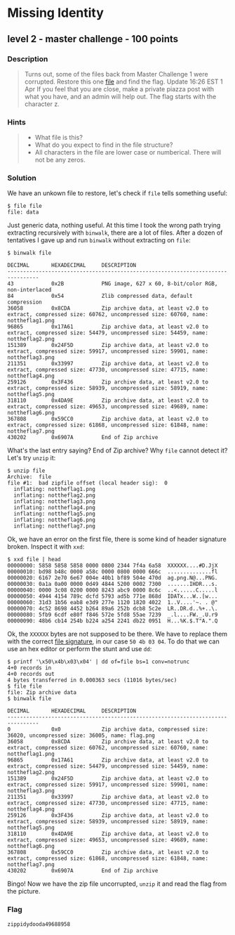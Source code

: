 # Missing Identity
## level 2 - master challenge - 100 points

### Description
> Turns out, some of the files back from Master Challenge 1 were corrupted. Restore this one [file](./data/file) and find the flag. Update 16:26 EST 1 Apr If you feel that you are close, make a private piazza post with what you have, and an admin will help out. The flag starts with the character z.

### Hints
> * What file is this?
> * What do you expect to find in the file structure?
> * All characters in the file are lower case or numberical. There will not be any zeros.

### Solution

We have an unkown file to restore, let's check if `file` tells something useful:

```
$ file file
file: data
```

Just generic data, nothing useful. At this time I took the wrong path trying extracting recursively with `binwalk`, there are a lot of files. After a dozen of tentatives I gave up and run `binwalk` without extracting on `file`:

```
$ binwalk file

DECIMAL       HEXADECIMAL     DESCRIPTION
--------------------------------------------------------------------------------
43            0x2B            PNG image, 627 x 60, 8-bit/color RGB, non-interlaced
84            0x54            Zlib compressed data, default compression
36058         0x8CDA          Zip archive data, at least v2.0 to extract, compressed size: 60762, uncompressed size: 60760, name: nottheflag1.png
96865         0x17A61         Zip archive data, at least v2.0 to extract, compressed size: 54479, uncompressed size: 54459, name: nottheflag2.png
151389        0x24F5D         Zip archive data, at least v2.0 to extract, compressed size: 59917, uncompressed size: 59901, name: nottheflag3.png
211351        0x33997         Zip archive data, at least v2.0 to extract, compressed size: 47730, uncompressed size: 47715, name: nottheflag4.png
259126        0x3F436         Zip archive data, at least v2.0 to extract, compressed size: 58939, uncompressed size: 58919, name: nottheflag5.png
318110        0x4DA9E         Zip archive data, at least v2.0 to extract, compressed size: 49653, uncompressed size: 49689, name: nottheflag6.png
367808        0x59CC0         Zip archive data, at least v2.0 to extract, compressed size: 61868, uncompressed size: 61848, name: nottheflag7.png
430202        0x6907A         End of Zip archive
```

What's the last entry saying? End of Zip archive? Why `file` cannot detect it? Let's try `unzip` it:

```
$ unzip file
Archive:  file
file #1:  bad zipfile offset (local header sig):  0
  inflating: nottheflag1.png
  inflating: nottheflag2.png
  inflating: nottheflag3.png
  inflating: nottheflag4.png
  inflating: nottheflag5.png
  inflating: nottheflag6.png
  inflating: nottheflag7.png
```

Ok, we have an error on the first file, there is some kind of header signature broken. Inspect it with `xxd`:

```
$ xxd file | head
00000000: 5858 5858 5858 0000 0800 2344 7f4a 6a58  XXXXXX....#D.JjX
00000010: bd98 b48c 0000 a58c 0000 0800 0000 666c  ..............fl
00000020: 6167 2e70 6e67 004e 40b1 bf89 504e 470d  ag.png.N@...PNG.
00000030: 0a1a 0a00 0000 0d49 4844 5200 0002 7300  .......IHDR...s.
00000040: 0000 3c08 0200 0000 8243 abc9 0000 8c6c  ..<......C.....l
00000050: 4944 4154 789c dcfd 5793 ad5b 771e 868d  IDATx...W..[w...
00000060: 31d3 1b56 eab8 e3d9 277e 1120 1820 4022  1..V....'~. . @"
00000070: 4c52 8698 4452 b264 89a6 252b dcb8 5c2e  LR..DR.d..%+..\.
00000080: 5fb9 6cdf e80f f846 572e 5fd8 55ae 7239  _.l....FW._.U.r9
00000090: 48b6 cb14 254b b224 a254 2241 db22 0951  H...%K.$.T"A.".Q
```

Ok, the `XXXXXX` bytes are not supposed to be there. We have to replace them with the correct [file signature](https://en.wikipedia.org/wiki/List_of_file_signatures), in our case `50 4b 03 04`. To do that we can use an hex editor or perform the stunt and use `dd`:

```
$ printf '\x50\x4b\x03\x04' | dd of=file bs=1 conv=notrunc
4+0 records in
4+0 records out
4 bytes transferred in 0.000363 secs (11016 bytes/sec)
$ file file
file: Zip archive data
$ binwalk file

DECIMAL       HEXADECIMAL     DESCRIPTION
--------------------------------------------------------------------------------
0             0x0             Zip archive data, compressed size: 36020, uncompressed size: 36005, name: flag.png
36058         0x8CDA          Zip archive data, at least v2.0 to extract, compressed size: 60762, uncompressed size: 60760, name: nottheflag1.png
96865         0x17A61         Zip archive data, at least v2.0 to extract, compressed size: 54479, uncompressed size: 54459, name: nottheflag2.png
151389        0x24F5D         Zip archive data, at least v2.0 to extract, compressed size: 59917, uncompressed size: 59901, name: nottheflag3.png
211351        0x33997         Zip archive data, at least v2.0 to extract, compressed size: 47730, uncompressed size: 47715, name: nottheflag4.png
259126        0x3F436         Zip archive data, at least v2.0 to extract, compressed size: 58939, uncompressed size: 58919, name: nottheflag5.png
318110        0x4DA9E         Zip archive data, at least v2.0 to extract, compressed size: 49653, uncompressed size: 49689, name: nottheflag6.png
367808        0x59CC0         Zip archive data, at least v2.0 to extract, compressed size: 61868, uncompressed size: 61848, name: nottheflag7.png
430202        0x6907A         End of Zip archive
```

Bingo! Now we have the zip file uncorrupted, `unzip` it and read the flag from the picture.

### Flag
```
zippidydooda49688958
````
